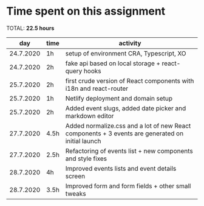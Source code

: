 # Time spent on this assignment

TOTAL: **22.5 hours**

| **day**   | **time** | **activity**                                                                                     |
| --------- | -------- | ------------------------------------------------------------------------------------------------ |
| 24.7.2020 | 1h       | setup of environment CRA, Typescript, XO                                                         |
| 24.7.2020 | 2h       | fake api based on local storage + react-query hooks                                              |
| 25.7.2020 | 2h       | first crude version of React components with i18n and react-router                               |
| 25.7.2020 | 1h       | Netlify deployment and domain setup                                                              |
| 25.7.2020 | 2h       | Added event slugs, added date picker and markdown editor                                         |
| 27.7.2020 | 4.5h     | Added normalize.css and a lot of new React components + 3 events are generated on initial launch |
| 27.7.2020 | 2.5h     | Refactoring of events list + new components and style fixes                                      |
| 28.7.2020 | 4h       | Improved events lists and event details screen                                                   |
| 28.7.2020 | 3.5h     | Improved form and form fields + other small tweaks                                               |

